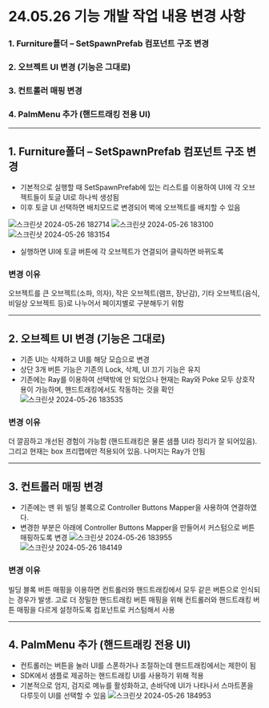 # 24.05.26 기능 개발 작업 내용 변경 사항

### 1. Furniture폴더 – SetSpawnPrefab 컴포넌트 구조 변경
### 2. 오브젝트 UI 변경 (기능은 그대로)
### 3. 컨트롤러 매핑 변경
### 4. PalmMenu 추가 (핸드트래킹 전용 UI)

----

## 1. Furniture폴더 – SetSpawnPrefab 컴포넌트 구조 변경
- 기본적으로 실행할 때 SetSpawnPrefab에 있는 리스트를 이용하여 UI에 각 오브젝트들이 토글 UI로 하나씩 생성됨
- 이후 토글 UI 선택하면 배치모드로 변경되어 벽에 오브젝트를 배치할 수 있음
  
![스크린샷 2024-05-26 182714](https://github.com/toproof25/XR_Project/assets/41888060/f0440b28-8821-4071-b012-51ea88da6064)
![스크린샷 2024-05-26 183100](https://github.com/toproof25/XR_Project/assets/41888060/298b3bce-f3c7-44a6-9366-ca81c8900e8a)
![스크린샷 2024-05-26 183154](https://github.com/toproof25/XR_Project/assets/41888060/20e49c48-5c80-4f68-8f5f-3eee635eaba9)

- 실행하면 UI에 토글 버튼에 각 오브젝트가 연결되어 클릭하면 바뀌도록

### 변경 이유
오브젝트를 큰 오브젝트(소파, 의자), 작은 오브젝트(램프, 장난감), 기타 오브젝트(음식, 비일상 오브젝트 등)로 나누어서 페이지별로 구분해두기 위함

----

## 2. 오브젝트 UI 변경 (기능은 그대로)
- 기존 UI는 삭제하고 UI를 해당 모습으로 변경
- 상단 3개 버튼 기능은 기존의 Lock, 삭제, UI 끄기 기능은 유지
- 기존에는 Ray를 이용하여 선택밖에 안 되었으나 현재는 Ray와 Poke 모두 상호작용이 가능하며, 핸드트래킹에서도 작동하는 것을 확인
![스크린샷 2024-05-26 183535](https://github.com/toproof25/XR_Project/assets/41888060/660e98dc-ff61-483e-afea-ffb9058c9d25)

### 변경 이유
더 깔끔하고 개선된 경험이 가능함 (핸드트래킹은 물론 샘플 UI라 정리가 잘 되어있음). 그리고 현재는 box 프리팹에만 적용되어 있음. 나머지는 Ray가 안됨

----

## 3. 컨트롤러 매핑 변경
- 기존에는 맨 위 빌딩 블록으로 Controller Buttons Mapper을 사용하여 연결하였다.
- 변경한 부분은 아래에 Controller Buttons Mapper을 만들어서 커스텀으로 버튼 매핑하도록 변경
![스크린샷 2024-05-26 183955](https://github.com/toproof25/XR_Project/assets/41888060/85bdcfec-0673-43a8-ac9d-b3b68cfdc378)
![스크린샷 2024-05-26 184149](https://github.com/toproof25/XR_Project/assets/41888060/79c04bd2-180f-41db-952d-d1ab5dbf39d2)

### 변경 이유
빌딩 블록 버튼 매핑을 이용하면 컨트롤러와 핸드트래킹에서 모두 같은 버튼으로 인식되는 경우가 발생. 고로 더 정밀한 핸드트래킹 버튼 매핑을 위해 컨트롤러와 핸드트래킹 버튼 매핑을 다르게 설정하도록 컴포넌트로 커스텀해서 사용

----

## 4. PalmMenu 추가 (핸드트래킹 전용 UI)
- 컨트롤러는 버튼을 눌러 UI를 스폰하거나 조절하는데 핸드트래킹에서는 제한이 됨
- SDK에서 샘플로 제공하는 핸드트래킹 UI를 사용하기 위해 적용
- 기본적으로 엄지, 검지로 메뉴를 활성화하고, 손바닥에 UI가 나타나서 스마트폰을 다루듯이 UI를 선택할 수 있음
![스크린샷 2024-05-26 184953](https://github.com/toproof25/XR_Project/assets/41888060/9f2410d8-0f42-4e47-b0a8-73376d38addd)
